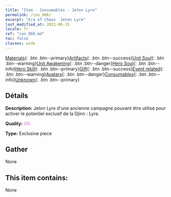 ```yaml
---
title: "Item - Consumables - Jeton Lyre"
permalink: /con_986/
excerpt: "Era of Chaos  Jeton Lyre"
last_modified_at: 2021-06-15
locale: fr
ref: "con_986.md"
toc: false
classes: wide
---
```

 [Materials](/ItemsFR/){: .btn .btn--primary}[Artifacts](/ItemsFR/Artifacts/){: .btn .btn--success}[Unit Soul](/ItemsFR/UnitSoul/){: .btn .btn--warning}[Unit Awakening](/ItemsFR/UnitAwakening/){: .btn .btn--danger}[Hero Soul](/ItemsFR/HeroSoul/){: .btn .btn--info}[Hero Skill](/ItemsFR/HeroSkill/){: .btn .btn--primary}[Gift](/ItemsFR/Gift/){: .btn .btn--success}[Event related](/ItemsFR/Events/){: .btn .btn--warning}[Avatars](/ItemsFR/Avatars/){: .btn .btn--danger}[Consumables](/ItemsFR/Consumables/){: .btn .btn--info}[Unknown](/ItemsFR/Unknown/){: .btn .btn--primary}

## Détails
 **Description:** Jeton Lyre d'une ancienne campagne pouvant être utilisé pour activer le potentiel exclusif de la Djinn : Lyre.

 **Quality:** <span style="color: #DA70D6">OK</span>

 **Type:** Exclusive piece

## Gather

  None

## This item contains:

  None

